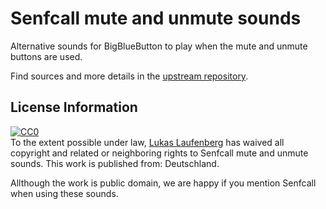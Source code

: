 # Senfcall mute and unmute sounds

Alternative sounds for BigBlueButton to play when the mute and unmute buttons are used.

Find sources and more details in the [upstream repository](https://gitlab.senfcall.de/senfcall-public/mute-and-unmute-sounds).

## License Information
 
<p xmlns:dct="http://purl.org/dc/terms/" xmlns:vcard="http://www.w3.org/2001/vcard-rdf/3.0#">
  <a rel="license"
     href="http://creativecommons.org/publicdomain/zero/1.0/">
    <img src="http://i.creativecommons.org/p/zero/1.0/88x31.png" style="border-style: none;" alt="CC0" />
  </a>
  <br />
  To the extent possible under law,
  <a rel="dct:publisher"
     href="https://gitlab.senfcall.de/senfcall-public/mute-and-unmute-sounds">
    <span property="dct:title">Lukas Laufenberg</span></a>
  has waived all copyright and related or neighboring rights to
  <span property="dct:title">Senfcall mute and unmute sounds</span>.
This work is published from:
<span property="vcard:Country" datatype="dct:ISO3166"
      content="DE" about="https://gitlab.senfcall.de/senfcall-public/mute-and-unmute-sounds">
  Deutschland</span>.
</p>

Allthough the work is public domain, we are happy if you mention Senfcall when using these sounds.

